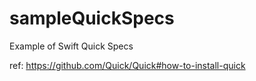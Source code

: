 sampleQuickSpecs
================

Example of Swift Quick Specs

ref: https://github.com/Quick/Quick#how-to-install-quick
